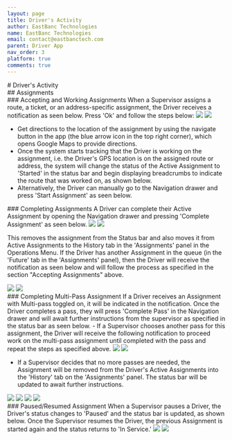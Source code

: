 ```yaml
---
layout: page
title: Driver's Activity
author: EastBanc Technologies
name: EastBanc Technologies
email: contact@eastbanctech.com
parent: Driver App
nav_order: 3
platform: true
comments: true
---
```


<section id="Drivers-Activity" markdown="1">
# Driver's Activity

<section id="Assignments" markdown="1">
## Assignments

<section id="Accepting-and-Working-Assignments" markdown="1">
### Accepting and Working Assignments
When a Supervisor assigns a route, a ticket, or an address-specific assignment, the Driver receives a notification as seen below. Press 'Ok' and follow the steps below:

<img src="image/driver/accepting-assignments-ios.png" class="ios"/>
<img src="image/driver/accepting-assignments-android.png" class="android"/>

- Get directions to the location of the assignment by using the navigate button in the app (the blue arrow icon in the top right corner), which opens Google Maps to provide directions. 
- Once the system starts tracking that the Driver is working on the assignment, i.e. the Driver's GPS location is on the assigned route or address, the system will change the status of the Active Assignment to 'Started' in the status bar and begin displaying breadcrumbs to indicate the route that was worked on, as shown below. 
- Alternatively, the Driver can manually go to the Navigation drawer and press 'Start Assignment' as seen below. 
</section>

<section id="Completing-Assignments" markdown="1">
### Completing Assignments
A Driver can complete their Active Assignment by opening the Navigation drawer and pressing 'Complete Assignment' as seen below.

<img src="image/driver/completing-assignment-ios.png" class="ios"/>
<img src="image/driver/completing-assignment-android.png" class="android"/>

This removes the assignment from the Status bar and also moves it from Active Assignments to the History tab in the 'Assignments' panel in the Operations Menu. If the Driver has another Assignment in the queue (in the 'Future' tab in the 'Assignments' panel), then the Driver will receive the notification as seen below and will follow the process as specified in the section "Accepting Assignments" above.

<img src="image/driver/completing-assignment1-ios.png" class="ios"/>
<img src="image/driver/completing-assignment1-android.png" class="android"/>
</section>

<section id="Completing-Multi-Pass-Assignment" markdown="1">
### Completing Multi-Pass Assignment
If a Driver receives an Assignment with Multi-pass toggled on, it will be indicated in the notification. Once the Driver completes a pass, they will press 'Complete Pass' in the Navigation drawer and will await further instructions from the supervisor as specified in the status bar as seen below. 
  - If a Supervisor chooses another pass for this assignment, the Driver will receive the following notification to proceed work on the multi-pass assignment until completed with the pass and repeat the steps as specified above.

<img src="image/driver/completing-multi-pass-ios.png" class="ios"/>
<img src="image/driver/completing-multi-pass-android.png" class="android"/>

  - If a Supervisor decides that no more passes are needed, the Assignment will be removed from the Driver's Active Assignments into the 'History' tab on the 'Assignments' panel. The status bar will be updated to await further instructions. 

<img src="image/driver/completing-multi-pass1-ios.png" class="ios"/>
<img src="image/driver/completing-multi-pass1-android.png" class="android"/>
<img src="image/driver/completing-multi-pass2-ios.png" class="ios"/>
<img src="image/driver/completing-multi-pass2-android.png" class="android"/>
</section>


<section id="PausedResumed-Assignment" markdown="1">
### Paused/Resumed Assignment
When a Supervisor pauses a Driver, the Driver's status changes to 'Paused' and the status bar is updated, as shown below. Once the Supervisor resumes the Driver, the previous Assignment is started again and the status returns to 'In Service.'

<img src="image/driver/paused-resumed-assignment-ios.png" class="ios"/>
<img src="image/driver/paused-resumed-assignment-android.png" class="android"/>

</section>
</section>
</section>
